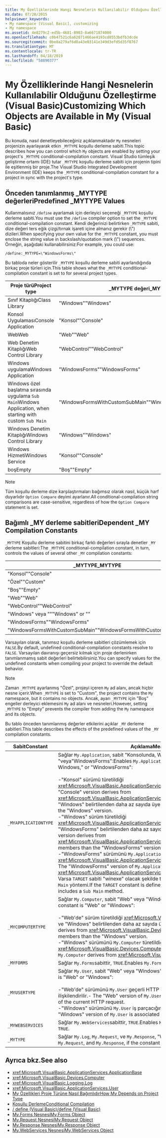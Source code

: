 ```yaml
---
title: My Özelliklerinde Hangi Nesnelerin Kullanılabilir Olduğunu Özelleştirme (Visual Basic)
ms.date: 07/20/2015
helpviewer_keywords:
- My namespace [Visual Basic], customizing
- My namespace
ms.assetid: 4e8279c2-ed5b-4681-8903-8a6671874000
ms.openlocfilehash: c0b47521c6a62071466ae4193cd8553bdfb3dcde
ms.sourcegitcommit: 0be8a279af6d8a43e03141e349d3efd5d35f8767
ms.translationtype: MT
ms.contentlocale: tr-TR
ms.lasthandoff: 04/18/2019
ms.locfileid: "58890377"
---
```

# <a name="customizing-which-objects-are-available-in-my-visual-basic"></a><span data-ttu-id="98aea-102">My Özelliklerinde Hangi Nesnelerin Kullanılabilir Olduğunu Özelleştirme (Visual Basic)</span><span class="sxs-lookup"><span data-stu-id="98aea-102">Customizing Which Objects are Available in My (Visual Basic)</span></span>

<span data-ttu-id="98aea-103">Bu konuda, nasıl denetleyebileceğiniz açıklanmaktadır `My` nesneleri projenizin ayarlayarak etkin `_MYTYPE` koşullu derleme sabiti.</span><span class="sxs-lookup"><span data-stu-id="98aea-103">This topic describes how you can control which `My` objects are enabled by setting your project's `_MYTYPE` conditional-compilation constant.</span></span> <span data-ttu-id="98aea-104">Visual Studio tümleşik geliştirme ortamı (IDE) tutar `_MYTYPE` koşullu derleme sabiti için projenin tipini ile eşitlenmiş bir proje.</span><span class="sxs-lookup"><span data-stu-id="98aea-104">The Visual Studio Integrated Development Environment (IDE) keeps the `_MYTYPE` conditional-compilation constant for a project in sync with the project's type.</span></span>  
  
## <a name="predefined-mytype-values"></a><span data-ttu-id="98aea-105">Önceden tanımlanmış \_MYTYPE değerleri</span><span class="sxs-lookup"><span data-stu-id="98aea-105">Predefined \_MYTYPE Values</span></span>  

<span data-ttu-id="98aea-106">Kullanmalısınız `/define` ayarlamak için derleyici seçeneği `_MYTYPE` koşullu derleme sabiti.</span><span class="sxs-lookup"><span data-stu-id="98aea-106">You must use the `/define` compiler option to set the `_MYTYPE` conditional-compilation constant.</span></span> <span data-ttu-id="98aea-107">Kendi değerinizi belirtirken `_MYTYPE` sabiti, dize değeri ters eğik çizgi/tırnak işareti içine almanız gerekir (\\") dizileri.</span><span class="sxs-lookup"><span data-stu-id="98aea-107">When specifying your own value for the `_MYTYPE` constant, you must enclose the string value in backslash/quotation mark (\\") sequences.</span></span> <span data-ttu-id="98aea-108">Örneğin, aşağıdaki kullanabilirsiniz:</span><span class="sxs-lookup"><span data-stu-id="98aea-108">For example, you could use:</span></span>  
  
```  
/define:_MYTYPE=\"WindowsForms\"  
```  
  
 <span data-ttu-id="98aea-109">Bu tabloda neler gösterilir `_MYTYPE` koşullu derleme sabiti ayarlandığında birkaç proje türleri için.</span><span class="sxs-lookup"><span data-stu-id="98aea-109">This table shows what the `_MYTYPE` conditional-compilation constant is set to for several project types.</span></span>  
  
|<span data-ttu-id="98aea-110">Proje türü</span><span class="sxs-lookup"><span data-stu-id="98aea-110">Project type</span></span>|<span data-ttu-id="98aea-111">\_MYTYPE değeri</span><span class="sxs-lookup"><span data-stu-id="98aea-111">\_MYTYPE value</span></span>|  
|------------------|--------------------|  
|<span data-ttu-id="98aea-112">Sınıf Kitaplığı</span><span class="sxs-lookup"><span data-stu-id="98aea-112">Class Library</span></span>|<span data-ttu-id="98aea-113">"Windows"</span><span class="sxs-lookup"><span data-stu-id="98aea-113">"Windows"</span></span>|  
|<span data-ttu-id="98aea-114">Konsol Uygulaması</span><span class="sxs-lookup"><span data-stu-id="98aea-114">Console Application</span></span>|<span data-ttu-id="98aea-115">"Konsol"</span><span class="sxs-lookup"><span data-stu-id="98aea-115">"Console"</span></span>|  
|<span data-ttu-id="98aea-116">Web</span><span class="sxs-lookup"><span data-stu-id="98aea-116">Web</span></span>|<span data-ttu-id="98aea-117">"Web"</span><span class="sxs-lookup"><span data-stu-id="98aea-117">"Web"</span></span>|  
|<span data-ttu-id="98aea-118">Web Denetim Kitaplığı</span><span class="sxs-lookup"><span data-stu-id="98aea-118">Web Control Library</span></span>|<span data-ttu-id="98aea-119">"WebControl"</span><span class="sxs-lookup"><span data-stu-id="98aea-119">"WebControl"</span></span>|  
|<span data-ttu-id="98aea-120">Windows uygulama</span><span class="sxs-lookup"><span data-stu-id="98aea-120">Windows Application</span></span>|<span data-ttu-id="98aea-121">"WindowsForms"</span><span class="sxs-lookup"><span data-stu-id="98aea-121">"WindowsForms"</span></span>|  
|<span data-ttu-id="98aea-122">Windows özel başlatma sırasında uygulama `Sub Main`</span><span class="sxs-lookup"><span data-stu-id="98aea-122">Windows Application, when starting with custom `Sub Main`</span></span>|<span data-ttu-id="98aea-123">"WindowsFormsWithCustomSubMain"</span><span class="sxs-lookup"><span data-stu-id="98aea-123">"WindowsFormsWithCustomSubMain"</span></span>|  
|<span data-ttu-id="98aea-124">Windows Denetim Kitaplığı</span><span class="sxs-lookup"><span data-stu-id="98aea-124">Windows Control Library</span></span>|<span data-ttu-id="98aea-125">"Windows"</span><span class="sxs-lookup"><span data-stu-id="98aea-125">"Windows"</span></span>|  
|<span data-ttu-id="98aea-126">Windows Hizmeti</span><span class="sxs-lookup"><span data-stu-id="98aea-126">Windows Service</span></span>|<span data-ttu-id="98aea-127">"Konsol"</span><span class="sxs-lookup"><span data-stu-id="98aea-127">"Console"</span></span>|  
|<span data-ttu-id="98aea-128">boş</span><span class="sxs-lookup"><span data-stu-id="98aea-128">Empty</span></span>|<span data-ttu-id="98aea-129">"Boş"</span><span class="sxs-lookup"><span data-stu-id="98aea-129">"Empty"</span></span>|  
  
> [!NOTE]
> <span data-ttu-id="98aea-130">Tüm koşullu derleme dize karşılaştırmaları bağımsız olarak nasıl, küçük harf duyarlıdır `Option Compare` deyimi ayarlanır.</span><span class="sxs-lookup"><span data-stu-id="98aea-130">All conditional-compilation string comparisons are case-sensitive, regardless of how the `Option Compare` statement is set.</span></span>  
  
## <a name="dependent-my-compilation-constants"></a><span data-ttu-id="98aea-131">Bağımlı \_MY derleme sabitleri</span><span class="sxs-lookup"><span data-stu-id="98aea-131">Dependent \_MY Compilation Constants</span></span>  

<span data-ttu-id="98aea-132">`_MYTYPE` Koşullu derleme sabitini birkaç farklı değerleri sırayla denetler `_MY` derleme sabitleri:</span><span class="sxs-lookup"><span data-stu-id="98aea-132">The `_MYTYPE` conditional-compilation constant, in turn, controls the values of several other `_MY` compilation constants:</span></span>  
  
|<span data-ttu-id="98aea-133">\_MYTYPE</span><span class="sxs-lookup"><span data-stu-id="98aea-133">\_MYTYPE</span></span>|<span data-ttu-id="98aea-134">\_MYAPPLICATIONTYPE</span><span class="sxs-lookup"><span data-stu-id="98aea-134">\_MYAPPLICATIONTYPE</span></span>|<span data-ttu-id="98aea-135">\_MYCOMPUTERTYPE</span><span class="sxs-lookup"><span data-stu-id="98aea-135">\_MYCOMPUTERTYPE</span></span>|<span data-ttu-id="98aea-136">\_MYFORMS</span><span class="sxs-lookup"><span data-stu-id="98aea-136">\_MYFORMS</span></span>|<span data-ttu-id="98aea-137">\_MYUSERTYPE</span><span class="sxs-lookup"><span data-stu-id="98aea-137">\_MYUSERTYPE</span></span>|<span data-ttu-id="98aea-138">\_MYWEBSERVICES</span><span class="sxs-lookup"><span data-stu-id="98aea-138">\_MYWEBSERVICES</span></span>|  
|--------------|-------------------------|----------------------|---------------|------------------|---------------------|  
|<span data-ttu-id="98aea-139">"Konsol"</span><span class="sxs-lookup"><span data-stu-id="98aea-139">"Console"</span></span>|<span data-ttu-id="98aea-140">"Konsol"</span><span class="sxs-lookup"><span data-stu-id="98aea-140">"Console"</span></span>|<span data-ttu-id="98aea-141">"Windows"</span><span class="sxs-lookup"><span data-stu-id="98aea-141">"Windows"</span></span>|<span data-ttu-id="98aea-142">Tanımlanmadı</span><span class="sxs-lookup"><span data-stu-id="98aea-142">Undefined</span></span>|<span data-ttu-id="98aea-143">"Windows"</span><span class="sxs-lookup"><span data-stu-id="98aea-143">"Windows"</span></span>|<span data-ttu-id="98aea-144">TRUE</span><span class="sxs-lookup"><span data-stu-id="98aea-144">TRUE</span></span>|  
|<span data-ttu-id="98aea-145">"Özel"</span><span class="sxs-lookup"><span data-stu-id="98aea-145">"Custom"</span></span>|<span data-ttu-id="98aea-146">Tanımlanmadı</span><span class="sxs-lookup"><span data-stu-id="98aea-146">Undefined</span></span>|<span data-ttu-id="98aea-147">Tanımlanmadı</span><span class="sxs-lookup"><span data-stu-id="98aea-147">Undefined</span></span>|<span data-ttu-id="98aea-148">Tanımlanmadı</span><span class="sxs-lookup"><span data-stu-id="98aea-148">Undefined</span></span>|<span data-ttu-id="98aea-149">Tanımlanmadı</span><span class="sxs-lookup"><span data-stu-id="98aea-149">Undefined</span></span>|<span data-ttu-id="98aea-150">Tanımlanmadı</span><span class="sxs-lookup"><span data-stu-id="98aea-150">Undefined</span></span>|  
|<span data-ttu-id="98aea-151">"Boş"</span><span class="sxs-lookup"><span data-stu-id="98aea-151">"Empty"</span></span>|<span data-ttu-id="98aea-152">Tanımlanmadı</span><span class="sxs-lookup"><span data-stu-id="98aea-152">Undefined</span></span>|<span data-ttu-id="98aea-153">Tanımlanmadı</span><span class="sxs-lookup"><span data-stu-id="98aea-153">Undefined</span></span>|<span data-ttu-id="98aea-154">Tanımlanmadı</span><span class="sxs-lookup"><span data-stu-id="98aea-154">Undefined</span></span>|<span data-ttu-id="98aea-155">Tanımlanmadı</span><span class="sxs-lookup"><span data-stu-id="98aea-155">Undefined</span></span>|<span data-ttu-id="98aea-156">Tanımlanmadı</span><span class="sxs-lookup"><span data-stu-id="98aea-156">Undefined</span></span>|  
|<span data-ttu-id="98aea-157">"Web"</span><span class="sxs-lookup"><span data-stu-id="98aea-157">"Web"</span></span>|<span data-ttu-id="98aea-158">Tanımlanmadı</span><span class="sxs-lookup"><span data-stu-id="98aea-158">Undefined</span></span>|<span data-ttu-id="98aea-159">"Web"</span><span class="sxs-lookup"><span data-stu-id="98aea-159">"Web"</span></span>|<span data-ttu-id="98aea-160">FALSE</span><span class="sxs-lookup"><span data-stu-id="98aea-160">FALSE</span></span>|<span data-ttu-id="98aea-161">"Web"</span><span class="sxs-lookup"><span data-stu-id="98aea-161">"Web"</span></span>|<span data-ttu-id="98aea-162">FALSE</span><span class="sxs-lookup"><span data-stu-id="98aea-162">FALSE</span></span>|  
|<span data-ttu-id="98aea-163">"WebControl"</span><span class="sxs-lookup"><span data-stu-id="98aea-163">"WebControl"</span></span>|<span data-ttu-id="98aea-164">Tanımlanmadı</span><span class="sxs-lookup"><span data-stu-id="98aea-164">Undefined</span></span>|<span data-ttu-id="98aea-165">"Web"</span><span class="sxs-lookup"><span data-stu-id="98aea-165">"Web"</span></span>|<span data-ttu-id="98aea-166">FALSE</span><span class="sxs-lookup"><span data-stu-id="98aea-166">FALSE</span></span>|<span data-ttu-id="98aea-167">"Web"</span><span class="sxs-lookup"><span data-stu-id="98aea-167">"Web"</span></span>|<span data-ttu-id="98aea-168">TRUE</span><span class="sxs-lookup"><span data-stu-id="98aea-168">TRUE</span></span>|  
|<span data-ttu-id="98aea-169">"Windows" veya ""</span><span class="sxs-lookup"><span data-stu-id="98aea-169">"Windows" or ""</span></span>|<span data-ttu-id="98aea-170">"Windows"</span><span class="sxs-lookup"><span data-stu-id="98aea-170">"Windows"</span></span>|<span data-ttu-id="98aea-171">"Windows"</span><span class="sxs-lookup"><span data-stu-id="98aea-171">"Windows"</span></span>|<span data-ttu-id="98aea-172">Tanımlanmadı</span><span class="sxs-lookup"><span data-stu-id="98aea-172">Undefined</span></span>|<span data-ttu-id="98aea-173">"Windows"</span><span class="sxs-lookup"><span data-stu-id="98aea-173">"Windows"</span></span>|<span data-ttu-id="98aea-174">TRUE</span><span class="sxs-lookup"><span data-stu-id="98aea-174">TRUE</span></span>|  
|<span data-ttu-id="98aea-175">"WindowsForms"</span><span class="sxs-lookup"><span data-stu-id="98aea-175">"WindowsForms"</span></span>|<span data-ttu-id="98aea-176">"WindowsForms"</span><span class="sxs-lookup"><span data-stu-id="98aea-176">"WindowsForms"</span></span>|<span data-ttu-id="98aea-177">"Windows"</span><span class="sxs-lookup"><span data-stu-id="98aea-177">"Windows"</span></span>|<span data-ttu-id="98aea-178">TRUE</span><span class="sxs-lookup"><span data-stu-id="98aea-178">TRUE</span></span>|<span data-ttu-id="98aea-179">"Windows"</span><span class="sxs-lookup"><span data-stu-id="98aea-179">"Windows"</span></span>|<span data-ttu-id="98aea-180">TRUE</span><span class="sxs-lookup"><span data-stu-id="98aea-180">TRUE</span></span>|  
|<span data-ttu-id="98aea-181">"WindowsFormsWithCustomSubMain"</span><span class="sxs-lookup"><span data-stu-id="98aea-181">"WindowsFormsWithCustomSubMain"</span></span>|<span data-ttu-id="98aea-182">"Konsol"</span><span class="sxs-lookup"><span data-stu-id="98aea-182">"Console"</span></span>|<span data-ttu-id="98aea-183">"Windows"</span><span class="sxs-lookup"><span data-stu-id="98aea-183">"Windows"</span></span>|<span data-ttu-id="98aea-184">TRUE</span><span class="sxs-lookup"><span data-stu-id="98aea-184">TRUE</span></span>|<span data-ttu-id="98aea-185">"Windows"</span><span class="sxs-lookup"><span data-stu-id="98aea-185">"Windows"</span></span>|<span data-ttu-id="98aea-186">TRUE</span><span class="sxs-lookup"><span data-stu-id="98aea-186">TRUE</span></span>|  
  
 <span data-ttu-id="98aea-187">Varsayılan olarak, tanımsız koşullu derleme sabitleri çözümlemek için `FALSE`.</span><span class="sxs-lookup"><span data-stu-id="98aea-187">By default, undefined conditional-compilation constants resolve to `FALSE`.</span></span> <span data-ttu-id="98aea-188">Varsayılan davranışı geçersiz kılmak için proje derlenirken tanımlanmamış sabit değerleri belirtebilirsiniz.</span><span class="sxs-lookup"><span data-stu-id="98aea-188">You can specify values for the undefined constants when compiling your project to override the default behavior.</span></span>  
  
> [!NOTE]
> <span data-ttu-id="98aea-189">Zaman `_MYTYPE` ayarlanmış "Özel", projeyi içeren `My` ad alanı, ancak hiçbir nesne içerir.</span><span class="sxs-lookup"><span data-stu-id="98aea-189">When `_MYTYPE` is set to "Custom", the project contains the `My` namespace, but it contains no objects.</span></span> <span data-ttu-id="98aea-190">Ancak, ayarı `_MYTYPE` için "Boş" engeller derleyici eklemesini `My` ad alanı ve nesneleri.</span><span class="sxs-lookup"><span data-stu-id="98aea-190">However, setting `_MYTYPE` to "Empty" prevents the compiler from adding the `My` namespace and its objects.</span></span>  
  
 <span data-ttu-id="98aea-191">Bu tablo önceden tanımlanmış değerler etkilerini açıklar `_MY` derleme sabitleri.</span><span class="sxs-lookup"><span data-stu-id="98aea-191">This table describes the effects of the predefined values of the `_MY` compilation constants.</span></span>  
  
|<span data-ttu-id="98aea-192">Sabit</span><span class="sxs-lookup"><span data-stu-id="98aea-192">Constant</span></span>|<span data-ttu-id="98aea-193">Açıklama</span><span class="sxs-lookup"><span data-stu-id="98aea-193">Meaning</span></span>|  
|--------------|-------------|  
|`_MYAPPLICATIONTYPE`|<span data-ttu-id="98aea-194">Sağlar `My.Application`, sabit "Konsolunda, Windows," ise "veya"WindowsForms":</span><span class="sxs-lookup"><span data-stu-id="98aea-194">Enables `My.Application`, if the constant is "Console," Windows," or "WindowsForms":</span></span><br /><br /> <span data-ttu-id="98aea-195">-"Konsol" sürümü türetildiği <xref:Microsoft.VisualBasic.ApplicationServices.ConsoleApplicationBase>.</span><span class="sxs-lookup"><span data-stu-id="98aea-195">-   The "Console" version derives from <xref:Microsoft.VisualBasic.ApplicationServices.ConsoleApplicationBase>.</span></span> <span data-ttu-id="98aea-196">ve "Windows" belirtilenden daha az sayıda üye vardır.</span><span class="sxs-lookup"><span data-stu-id="98aea-196">and has fewer members than the "Windows" version.</span></span><br /><span data-ttu-id="98aea-197">-"Windows" sürüm türetildiği <xref:Microsoft.VisualBasic.ApplicationServices.ApplicationBase>.ve "WindowsForms" belirtilenden daha az sayıda üye vardır.</span><span class="sxs-lookup"><span data-stu-id="98aea-197">-   The "Windows" version derives from <xref:Microsoft.VisualBasic.ApplicationServices.ApplicationBase>.and has fewer members than the "WindowsForms" version.</span></span><br /><span data-ttu-id="98aea-198">-"WindowsForms" sürümünü `My.Application` türetildiği <xref:Microsoft.VisualBasic.ApplicationServices.WindowsFormsApplicationBase>.</span><span class="sxs-lookup"><span data-stu-id="98aea-198">-   The "WindowsForms" version of `My.Application` derives from <xref:Microsoft.VisualBasic.ApplicationServices.WindowsFormsApplicationBase>.</span></span> <span data-ttu-id="98aea-199">Varsa `TARGET` sabiti "winexe" olacak şekilde tanımlandı ve sınıf içeren bir `Sub Main` yöntemi.</span><span class="sxs-lookup"><span data-stu-id="98aea-199">If the `TARGET` constant is defined to be "winexe", then the class includes a `Sub Main` method.</span></span>|  
|`_MYCOMPUTERTYPE`|<span data-ttu-id="98aea-200">Sağlar `My.Computer`, sabit "Web" veya "Windows" ise:</span><span class="sxs-lookup"><span data-stu-id="98aea-200">Enables `My.Computer`, if the constant is "Web" or "Windows":</span></span><br /><br /> <span data-ttu-id="98aea-201">-"Web'de" sürüm türetildiği <xref:Microsoft.VisualBasic.Devices.ServerComputer>, ve "Windows" belirtilenden daha az sayıda üye vardır.</span><span class="sxs-lookup"><span data-stu-id="98aea-201">-   The "Web" version derives from <xref:Microsoft.VisualBasic.Devices.ServerComputer>, and has fewer members than the "Windows" version.</span></span><br /><span data-ttu-id="98aea-202">-"Windows" sürümünü `My.Computer` türetildiği <xref:Microsoft.VisualBasic.Devices.Computer>.</span><span class="sxs-lookup"><span data-stu-id="98aea-202">-   The "Windows" version of `My.Computer` derives from <xref:Microsoft.VisualBasic.Devices.Computer>.</span></span>|  
|`_MYFORMS`|<span data-ttu-id="98aea-203">Sağlar `My.Forms`sabittir, `TRUE`.</span><span class="sxs-lookup"><span data-stu-id="98aea-203">Enables `My.Forms`, if the constant is `TRUE`.</span></span>|  
|`_MYUSERTYPE`|<span data-ttu-id="98aea-204">Sağlar `My.User`, sabit "Web" veya "Windows" ise:</span><span class="sxs-lookup"><span data-stu-id="98aea-204">Enables `My.User`, if the constant is "Web" or "Windows":</span></span><br /><br /> <span data-ttu-id="98aea-205">-"Web'de" sürümünü `My.User` geçerli HTTP isteği kullanıcı kimliğiyle ilişkilendirilir.</span><span class="sxs-lookup"><span data-stu-id="98aea-205">-   The "Web" version of `My.User` is associated with the user identity of the current HTTP request.</span></span><br /><span data-ttu-id="98aea-206">-"Windows" sürümünü `My.User` iş parçacığının geçerli sorumlu ile ilişkilidir.</span><span class="sxs-lookup"><span data-stu-id="98aea-206">-   The "Windows" version of `My.User` is associated with the thread's current principal.</span></span>|  
|`_MYWEBSERVICES`|<span data-ttu-id="98aea-207">Sağlar `My.WebServices`sabittir, `TRUE`.</span><span class="sxs-lookup"><span data-stu-id="98aea-207">Enables `My.WebServices`, if the constant is `TRUE`.</span></span>|  
|`_MYTYPE`|<span data-ttu-id="98aea-208">Sağlar `My.Log`, `My.Request`, ve `My.Response`, "Web" sabittir.</span><span class="sxs-lookup"><span data-stu-id="98aea-208">Enables `My.Log`, `My.Request`, and `My.Response`, if the constant is "Web".</span></span>|  
  
## <a name="see-also"></a><span data-ttu-id="98aea-209">Ayrıca bkz.</span><span class="sxs-lookup"><span data-stu-id="98aea-209">See also</span></span>

- <xref:Microsoft.VisualBasic.ApplicationServices.ApplicationBase>
- <xref:Microsoft.VisualBasic.Devices.Computer>
- <xref:Microsoft.VisualBasic.Logging.Log>
- <xref:Microsoft.VisualBasic.ApplicationServices.User>
- [<span data-ttu-id="98aea-210">My Özellikleri Proje Türüne Nasıl Bağımlıdır</span><span class="sxs-lookup"><span data-stu-id="98aea-210">How My Depends on Project Type</span></span>](../../../visual-basic/developing-apps/development-with-my/how-my-depends-on-project-type.md)
- [<span data-ttu-id="98aea-211">Koşullu Derleme</span><span class="sxs-lookup"><span data-stu-id="98aea-211">Conditional Compilation</span></span>](../../../visual-basic/programming-guide/program-structure/conditional-compilation.md)
- [<span data-ttu-id="98aea-212">/ define (Visual Basic)</span><span class="sxs-lookup"><span data-stu-id="98aea-212">/define (Visual Basic)</span></span>](../../../visual-basic/reference/command-line-compiler/define.md)
- [<span data-ttu-id="98aea-213">My.Forms Nesnesi</span><span class="sxs-lookup"><span data-stu-id="98aea-213">My.Forms Object</span></span>](../../../visual-basic/language-reference/objects/my-forms-object.md)
- [<span data-ttu-id="98aea-214">My.Request Nesnesi</span><span class="sxs-lookup"><span data-stu-id="98aea-214">My.Request Object</span></span>](../../../visual-basic/language-reference/objects/my-request-object.md)
- [<span data-ttu-id="98aea-215">My.Response Nesnesi</span><span class="sxs-lookup"><span data-stu-id="98aea-215">My.Response Object</span></span>](../../../visual-basic/language-reference/objects/my-response-object.md)
- [<span data-ttu-id="98aea-216">My.WebServices Nesnesi</span><span class="sxs-lookup"><span data-stu-id="98aea-216">My.WebServices Object</span></span>](../../../visual-basic/language-reference/objects/my-webservices-object.md)
